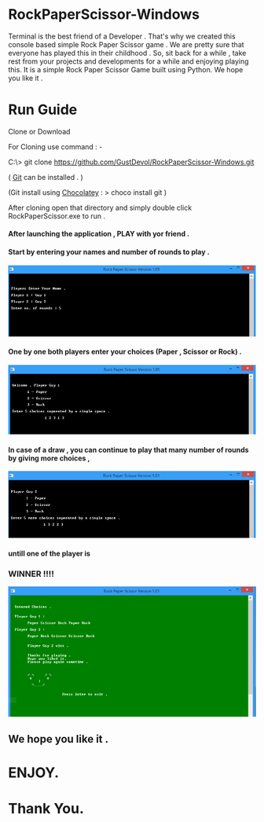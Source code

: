 # RockPaperScissor-Windows

Terminal is the best friend of a Developer .
That's why we created this console based simple Rock Paper Scissor game .
We are pretty sure that everyone has played this in their childhood .
So, sit back for a while , take rest from your projects and developments
for a while and enjoying playing this.
It is a simple Rock Paper Scissor Game built using Python. We hope you like it .

# Run Guide

Clone or Download

For Cloning use command : -

C:\\> git clone https://github.com/GustDevol/RockPaperScissor-Windows.git

( [Git](https://git-scm.com/download/win) can be installed . )

(Git install using [Chocolatey](https://chocolatey.org/docs/installation) : > choco install git )

After cloning open that directory and simply double click RockPaperScissor.exe to run .

#### After launching the application , PLAY with yor friend .
#### Start by entering your names and number of rounds to play .

![](/images/details.PNG)

#### One by one both players enter your choices (Paper , Scissor or Rock) .

![](/images/player1.PNG)

#### In case of a draw , you can continue to play that many number of rounds by giving more choices ,

![](/images/player2.PNG)

#### untill one of the player is

### WINNER !!!!

![](/images/winner.PNG)

## We hope you like it .

# ENJOY.

# Thank You.
